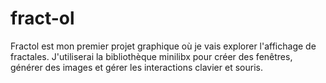 # fract-ol
Fractol est mon premier projet graphique où je vais explorer l'affichage de fractales. J'utiliserai la bibliothèque minilibx pour créer des fenêtres, générer des images et gérer les interactions clavier et souris.
